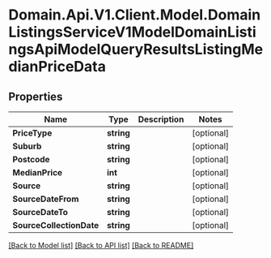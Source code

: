 # Domain.Api.V1.Client.Model.DomainListingsServiceV1ModelDomainListingsApiModelQueryResultsListingMedianPriceData
## Properties

Name | Type | Description | Notes
------------ | ------------- | ------------- | -------------
**PriceType** | **string** |  | [optional] 
**Suburb** | **string** |  | [optional] 
**Postcode** | **string** |  | [optional] 
**MedianPrice** | **int** |  | [optional] 
**Source** | **string** |  | [optional] 
**SourceDateFrom** | **string** |  | [optional] 
**SourceDateTo** | **string** |  | [optional] 
**SourceCollectionDate** | **string** |  | [optional] 

[[Back to Model list]](../README.md#documentation-for-models) [[Back to API list]](../README.md#documentation-for-api-endpoints) [[Back to README]](../README.md)

